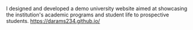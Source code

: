 I designed and developed a demo university website aimed at showcasing the institution's academic programs and student life to prospective students. 
https://darams234.github.io/
